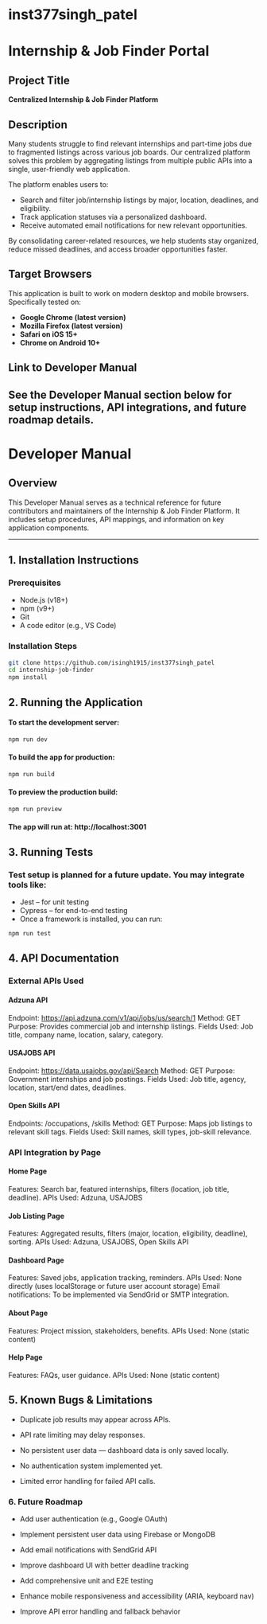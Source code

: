 # inst377singh_patel
# Internship & Job Finder Portal

## Project Title
**Centralized Internship & Job Finder Platform**

## Description
Many students struggle to find relevant internships and part-time jobs due to fragmented listings across various job boards. Our centralized platform solves this problem by aggregating listings from multiple public APIs into a single, user-friendly web application.

The platform enables users to:
- Search and filter job/internship listings by major, location, deadlines, and eligibility.
- Track application statuses via a personalized dashboard.
- Receive automated email notifications for new relevant opportunities.

By consolidating career-related resources, we help students stay organized, reduce missed deadlines, and access broader opportunities faster.

## Target Browsers
This application is built to work on modern desktop and mobile browsers. Specifically tested on:
- **Google Chrome (latest version)**
- **Mozilla Firefox (latest version)**
- **Safari on iOS 15+**
- **Chrome on Android 10+**

## Link to Developer Manual
See the **Developer Manual** section below for setup instructions, API integrations, and future roadmap details.
---

# Developer Manual

## Overview
This Developer Manual serves as a technical reference for future contributors and maintainers of the Internship & Job Finder Platform. It includes setup procedures, API mappings, and information on key application components.

---
## 1. Installation Instructions

### Prerequisites
- Node.js (v18+)
- npm (v9+)
- Git
- A code editor (e.g., VS Code)

### Installation Steps
```bash
git clone https://github.com/isingh1915/inst377singh_patel
cd internship-job-finder
npm install
```
## 2. Running the Application

#### To start the development server:
```bash
npm run dev
```
#### To build the app for production:
```bash
npm run build
```
#### To preview the production build:
```bash
npm run preview
```
#### The app will run at: http://localhost:3001

## 3. Running Tests

### Test setup is planned for a future update. You may integrate tools like:

- Jest – for unit testing
- Cypress – for end-to-end testing
- Once a framework is installed, you can run:

```bash
npm run test
```

## 4. API Documentation

### External APIs Used

#### Adzuna API
Endpoint: https://api.adzuna.com/v1/api/jobs/us/search/1
Method: GET
Purpose: Provides commercial job and internship listings.
Fields Used: Job title, company name, location, salary, category.

#### USAJOBS API
Endpoint: https://data.usajobs.gov/api/Search
Method: GET
Purpose: Government internships and job postings.
Fields Used: Job title, agency, location, start/end dates, deadlines.

#### Open Skills API
Endpoints: /occupations, /skills
Method: GET
Purpose: Maps job listings to relevant skill tags.
Fields Used: Skill names, skill types, job-skill relevance.

### API Integration by Page

#### Home Page
Features: Search bar, featured internships, filters (location, job title, deadline).
APIs Used: Adzuna, USAJOBS

#### Job Listing Page
Features: Aggregated results, filters (major, location, eligibility, deadline), sorting.
APIs Used: Adzuna, USAJOBS, Open Skills API

#### Dashboard Page
Features: Saved jobs, application tracking, reminders.
APIs Used: None directly (uses localStorage or future user account storage)
Email notifications: To be implemented via SendGrid or SMTP integration.

#### About Page
Features: Project mission, stakeholders, benefits.
APIs Used: None (static content)

#### Help Page
Features: FAQs, user guidance.
APIs Used: None (static content)

## 5. Known Bugs & Limitations
- Duplicate job results may appear across APIs.

- API rate limiting may delay responses.

- No persistent user data — dashboard data is only saved locally.

- No authentication system implemented yet.

- Limited error handling for failed API calls.

### 6. Future Roadmap
- Add user authentication (e.g., Google OAuth)

- Implement persistent user data using Firebase or MongoDB

- Add email notifications with SendGrid API

- Improve dashboard UI with better deadline tracking

- Add comprehensive unit and E2E testing

- Enhance mobile responsiveness and accessibility (ARIA, keyboard nav)

- Improve API error handling and fallback behavior


